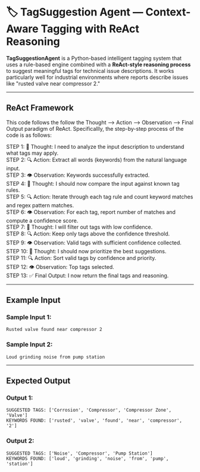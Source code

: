 # 🏷️ TagSuggestion Agent — Context-Aware Tagging with ReAct Reasoning

**TagSuggestionAgent** is a Python-based intelligent tagging system that uses a rule-based engine combined with a **ReAct-style reasoning process** to suggest meaningful tags for technical issue descriptions. It works particularly well for industrial environments where reports describe issues like "rusted valve near compressor 2."

---

## ReAct Framework
This code follows the follow the Thought --> Action --> Observation --> Final Output paradigm of ReAct. Specificallly, the step-by-step process of the code is as follows:  

STEP 1: 💭 Thought: I need to analyze the input description to understand what tags may apply.  
STEP 2: 🔍 Action: Extract all words (keywords) from the natural language input.  
STEP 3: 👁️ Observation: Keywords successfully extracted.  
STEP 4: 💭 Thought: I should now compare the input against known tag rules.  
STEP 5: 🔍 Action: Iterate through each tag rule and count keyword matches and regex pattern matches.  
STEP 6: 👁️ Observation: For each tag, report number of matches and compute a confidence score.  
STEP 7: 💭 Thought: I will filter out tags with low confidence.  
STEP 8: 🔍 Action: Keep only tags above the confidence threshold.  
STEP 9: 👁️ Observation: Valid tags with sufficient confidence collected.  
STEP 10: 💭 Thought: I should now prioritize the best suggestions.  
STEP 11: 🔍 Action: Sort valid tags by confidence and priority.  
STEP 12: 👁️ Observation: Top tags selected.  
STEP 13: ✅ Final Output: I now return the final tags and reasoning.  

---

## Example Input 

### Sample Input 1:
```
Rusted valve found near compressor 2
```
### Sample Input 2:
```
Loud grinding noise from pump station
```
---

## Expected Output

### Output 1:
```
SUGGESTED TAGS: ['Corrosion', 'Compressor', 'Compressor Zone', 'Valve']  
KEYWORDS FOUND: ['rusted', 'valve', 'found', 'near', 'compressor', '2']
```
### Output 2:
```
SUGGESTED TAGS: ['Noise', 'Compressor', 'Pump Station']  
KEYWORDS FOUND: ['loud', 'grinding', 'noise', 'from', 'pump', 'station']  
```
